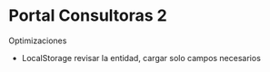 ﻿# Portal Consultoras 2


Optimizaciones
- LocalStorage revisar la entidad, cargar solo campos necesarios
